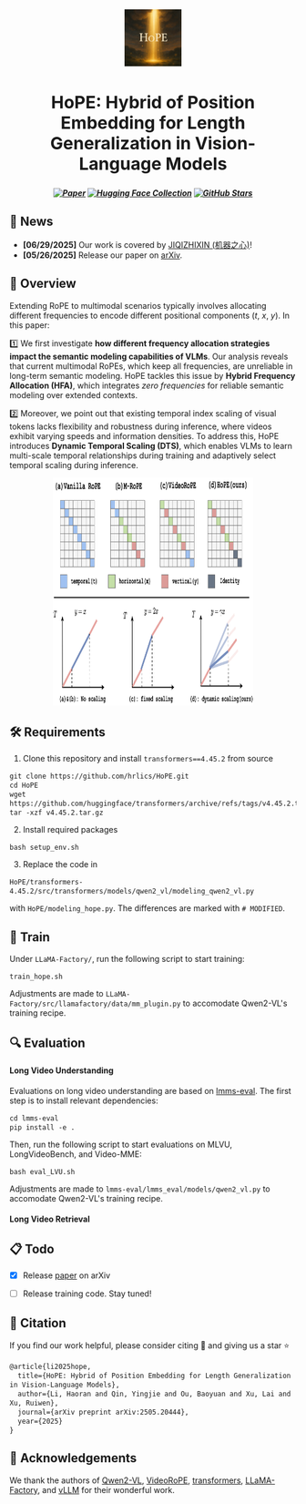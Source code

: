 <div align="center">
  <img src="assets/HoPE.png" alt="HoPE" width="100"/>
</div>

<h2 align="center" style="font-size: 30px;">HoPE: Hybrid of Position Embedding for Length Generalization in Vision-Language Models</h2>

<h5 align="center">
  
[![Paper](https://img.shields.io/badge/paper-A42C25?style=for-the-badge&logo=arxiv&logoColor=white)](https://arxiv.org/abs/2505.20444) 
[![Hugging Face Collection](https://img.shields.io/badge/HuggingFace-fcd022?style=for-the-badge&logo=huggingface&logoColor=000)](https://huggingface.co/papers/2505.20444)
[![GitHub Stars](https://img.shields.io/github/stars/hrlics/HoPE?style=for-the-badge&logo=github&logoColor=white&label=Stars&color=000000)](https://github.com/hrlics/HoPE)

</h5>


## 📢 News
- **\[06/29/2025\]** Our work is covered by [JIQIZHIXIN (机器之心)](https://mp.weixin.qq.com/s/KQHGw8_v0rEY8pS7jufRbQ)!
- **\[05/26/2025\]** Release our paper on [arXiv](https://arxiv.org/abs/2505.20444).


## 🔭 Overview

Extending RoPE to multimodal scenarios typically involves allocating different frequencies to encode different positional components (*t*, *x*, *y*). In this paper:

1️⃣ We first investigate **how different frequency allocation strategies impact the semantic modeling capabilities of VLMs**. Our analysis reveals that current multimodal RoPEs, which keep all frequencies, are unreliable in long-term semantic modeling. HoPE tackles this issue by **Hybrid Frequency Allocation (HFA)**, which integrates *zero frequencies* for reliable semantic modeling over extended contexts. 

2️⃣ Moreover, we point out that existing temporal index scaling of visual tokens lacks flexibility and robustness during inference, where videos exhibit varying speeds and information densities. To address this, HoPE introduces **Dynamic Temporal Scaling (DTS)**, which enables VLMs to learn multi-scale temporal relationships during training and adaptively select temporal scaling during inference.

<div align="center">
  <img src="assets/Figure1.png" alt="Figure1" width=70% height=400px/>
</div>


## 🛠️ Requirements
1. Clone this repository and install `transformers==4.45.2` from source
```
git clone https://github.com/hrlics/HoPE.git
cd HoPE
wget https://github.com/huggingface/transformers/archive/refs/tags/v4.45.2.tar.gz
tar -xzf v4.45.2.tar.gz
```

2. Install required packages
```
bash setup_env.sh
```

3. Replace the code in
```
HoPE/transformers-4.45.2/src/transformers/models/qwen2_vl/modeling_qwen2_vl.py
```
with `HoPE/modeling_hope.py`. The differences are marked with `# MODIFIED`.


## 🚀 Train
Under `LLaMA-Factory/`, run the following script to start training:
```
train_hope.sh
```
Adjustments are made to `LLaMA-Factory/src/llamafactory/data/mm_plugin.py` to accomodate Qwen2-VL's training recipe.

## 🔍 Evaluation

#### Long Video Understanding

Evaluations on long video understanding are based on [lmms-eval](https://github.com/EvolvingLMMs-Lab/lmms-eval). The first step is to install relevant dependencies: 
```
cd lmms-eval
pip install -e .
```

Then, run the following script to start evaluations on MLVU, LongVideoBench, and Video-MME:
```
bash eval_LVU.sh
```

Adjustments are made to `lmms-eval/lmms_eval/models/qwen2_vl.py` to accomodate Qwen2-VL's training recipe.


#### Long Video Retrieval


## :clipboard: Todo
- [x] Release [paper](https://arxiv.org/abs/2505.20444) on arXiv
- [ ] Release training code. Stay tuned! 


## 📖 Citation
If you find our work helpful, please consider citing 📝 and giving us a star ⭐
```
@article{li2025hope,
  title={HoPE: Hybrid of Position Embedding for Length Generalization in Vision-Language Models},
  author={Li, Haoran and Qin, Yingjie and Ou, Baoyuan and Xu, Lai and Xu, Ruiwen},
  journal={arXiv preprint arXiv:2505.20444},
  year={2025}
}
```

## 🙏 Acknowledgements
We thank the authors of [Qwen2-VL](https://github.com/QwenLM/Qwen2.5-VL), [VideoRoPE](https://github.com/Wiselnn570/VideoRoPE), [transformers](https://github.com/huggingface/transformers), [LLaMA-Factory](https://github.com/hiyouga/LLaMA-Factory), and [vLLM](https://github.com/vllm-project/vllm) for their wonderful work.
